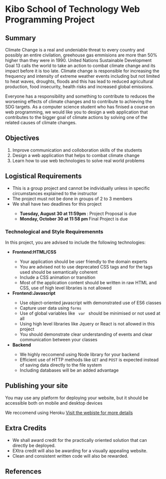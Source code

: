 <h1> Kibo School of Technology Web Programming Project </h1>
<h2>Summary</h2>
Climate Change is a real and undeniable threat to every country and possibly an entire civilation, greehouse gas emmisions are more than 50% higher than they were in 1990. United Nations Sustainable Development Goal 13 calls the world to take an action to combat climate change and its impact before it is too late. Climate change is responsible for increasing the frequency and intensity of extreme weather events including but not limited to heat waves, droughts, floods and this has lead to reduced agricultural production, food insecurity, health risks and increased global emissions.
<p>Everyone has a responsibility and something to contribute to reduces the worsening effects of climate changes and to contribute to achieving the SDG targets.
As a computer science student who has finised a course on web programming, we would like you to design a web application that contributes to the bigger goal of climate actions by solving one of the related causes of climate changes.
</p>
<h2> Objectives </h2> 
<ol>
  <li>Improve communication and colloboration skills of the students </li>
  <li> Design a web application that helps to combat climate change </li>
  <li>Learn how to use web technologies to solve real world problems  </li>
  </ol>
<h2> Logistical Requirements </h2>
<ul>
  <li> This is a group project and cannot be individually unless in specific circumstances explained to the instructor </li>
  <li>The project must not be done in groups of 2 to 3 members</li>
  <li> We shall have two deadlines for this project </li>
  <ul>
    <li> <b> Tuesday, August 30 at 11:59pm  </b>: Project Proposal is due </li>
    <li> <b> Monday, October 30 at  11:58 pm </b> Final Project is due</li>
  </ul>
  
</ul>

<h3>Technological and Style Requiremennts </h3>
In this project, you are advised to include the following technologies:
<ul>
  <li> <b>Frontend:HTML/CSS   </b>  </li>
   <ul>
     <li> Your application should be user friendly to the domain experts </li>
     <li> You are advised not to use deprecated CSS tags and for the tags used should be semantically coherent </li>
      <li> Include a CSS animation or transition </li>
     <li> Most of the application content should be written in raw HTML and CSS, use of high level libraries is not allowed </li>
  </ul>
   <li> <b> Frontend:Javascript  </b>  </li>
   <ul>
     <li> Use object-oriented javascript with demonstrated use of ES6 classes  </li>
     <Li> Capture user data using <code>forms</code></li>
     <li> Use of global variables like <code> var </code>  should be minimised or not used at all</li>
     <li> Using high level libraries like Jquery or React is not allowed in this project</li>
      <li> You should demonstrate clear understanding of events and clear communication between your classes</li>
  </ul>
   <li> <b> Backend  </b>  </li>
   <ul>
     <li> We highly reccomend using Node library for your backend </li>
     <li> Efficient use of HTTP methods like <code>GET</code> and <code>POST</code> is expected instead of saving data directly to the file system </li>
       <li> Including  databases will be an added advantage </li>
  </ul>
</ul>



<h2>Publishing your site </h2>
<p> You may use any platform for deploying your website, but it should be accessible both on mobile and desktop devices </p>
<p> We reccomend using Heroku <a href = "https://www.heroku.com/">Visit the webiste for more details</a> </p>

<h2> Extra Credits  </h2>
<ul>
  <li>We shall award credit for the practically oriented solution that can directly be deployed. </li>
   <li>EXtra credit will also be awarding for a visually appealing website.</li>
   <li>Clean and consistent written code will also be rewarded.</li>
  
  </ul>
<h2>References</h2>




